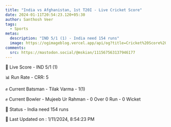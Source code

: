 ```yaml
---
title: "India vs Afghanistan, 1st T20I - Live Cricket Score"
date: 2024-01-11T20:54:23.120+05:30
author: Santhosh Veer
tags:
  - Sports
metas:
  description: "IND 5/1 (1) - India need 154 runs"
  image: https://ogimageblog.vercel.app/api/og?title=Cricket%20Score%20%F0%9F%8F%8F
comments:
  src: https://mastodon.social/@mskian/111567563137946177
---
```


🔴 Live Score - IND 5/1 (1)  

📊 Run Rate - CRR: 5  

✊ Current Batsman - Tilak Varma - 1(1)  

✊ Current Bowler - Mujeeb Ur Rahman - 0 Over 0 Run - 0 Wicket  

📑 Status - India need 154 runs

<!--more-->

📝 Last Updated on : 1/11/2024, 8:54:23 PM
